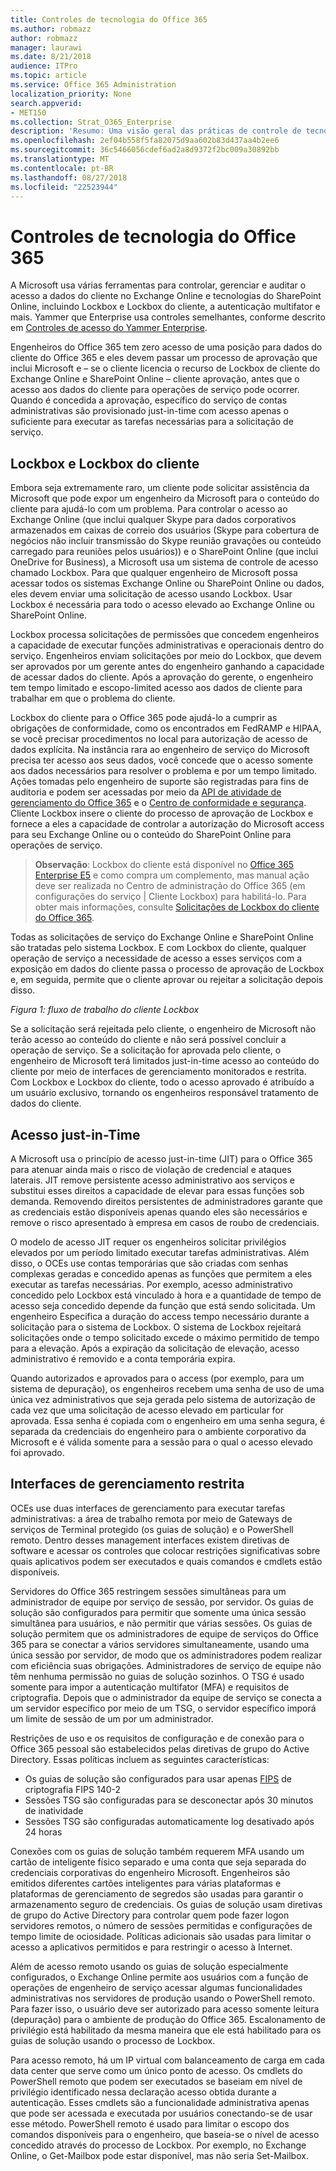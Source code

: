 ```yaml
---
title: Controles de tecnologia do Office 365
ms.author: robmazz
author: robmazz
manager: laurawi
ms.date: 8/21/2018
audience: ITPro
ms.topic: article
ms.service: Office 365 Administration
localization_priority: None
search.appverid:
- MET150
ms.collection: Strat_O365_Enterprise
description: 'Resumo: Uma visão geral das práticas de controle de tecnologia da Microsoft para o Office 365.'
ms.openlocfilehash: 2ef04b558f5fa82075d9aa602b83d437aa4b2ee6
ms.sourcegitcommit: 36c5466056cdef6ad2a8d9372f2bc009a30892bb
ms.translationtype: MT
ms.contentlocale: pt-BR
ms.lasthandoff: 08/27/2018
ms.locfileid: "22523944"
---
```

# <a name="office-365-technology-controls"></a>Controles de tecnologia do Office 365 

A Microsoft usa várias ferramentas para controlar, gerenciar e auditar o acesso a dados do cliente no Exchange Online e tecnologias do SharePoint Online, incluindo Lockbox e Lockbox do cliente, a autenticação multifator e mais. Yammer que Enterprise usa controles semelhantes, conforme descrito em [Controles de acesso do Yammer Enterprise](office-365-yammer-enterprise-access-controls.md).

Engenheiros do Office 365 tem zero acesso de uma posição para dados do cliente do Office 365 e eles devem passar um processo de aprovação que inclui Microsoft e – se o cliente licencia o recurso de Lockbox de cliente do Exchange Online e SharePoint Online – cliente aprovação, antes que o acesso aos dados do cliente para operações de serviço pode ocorrer. Quando é concedida a aprovação, específico do serviço de contas administrativas são provisionado just-in-time com acesso apenas o suficiente para executar as tarefas necessárias para a solicitação de serviço.

## <a name="lockbox-and-customer-lockbox"></a>Lockbox e Lockbox do cliente
Embora seja extremamente raro, um cliente pode solicitar assistência da Microsoft que pode expor um engenheiro da Microsoft para o conteúdo do cliente para ajudá-lo com um problema. Para controlar o acesso ao Exchange Online (que inclui qualquer Skype para dados corporativos armazenados em caixas de correio dos usuários (Skype para cobertura de negócios não incluir transmissão do Skype reunião gravações ou conteúdo carregado para reuniões pelos usuários)) e o SharePoint Online (que inclui OneDrive for Business), a Microsoft usa um sistema de controle de acesso chamado Lockbox. Para que qualquer engenheiro de Microsoft possa acessar todos os sistemas Exchange Online ou SharePoint Online ou dados, eles devem enviar uma solicitação de acesso usando Lockbox. Usar Lockbox é necessária para todo o acesso elevado ao Exchange Online ou SharePoint Online.

Lockbox processa solicitações de permissões que concedem engenheiros a capacidade de executar funções administrativas e operacionais dentro do serviço. Engenheiros enviam solicitações por meio do Lockbox, que devem ser aprovados por um gerente antes do engenheiro ganhando a capacidade de acessar dados do cliente. Após a aprovação do gerente, o engenheiro tem tempo limitado e escopo-limited acesso aos dados de cliente para trabalhar em que o problema do cliente.

Lockbox do cliente para o Office 365 pode ajudá-lo a cumprir as obrigações de conformidade, como os encontrados em FedRAMP e HIPAA, se você precisar procedimentos no local para autorização de acesso de dados explícita. Na instância rara ao engenheiro de serviço do Microsoft precisa ter acesso aos seus dados, você concede que o acesso somente aos dados necessários para resolver o problema e por um tempo limitado. Ações tomadas pelo engenheiro de suporte são registradas para fins de auditoria e podem ser acessadas por meio da [API de atividade de gerenciamento do Office 365](https://msdn.microsoft.com/library/office/dn707383.aspx) e o [Centro de conformidade e segurança](http://protection.office.com/). Cliente Lockbox insere o cliente do processo de aprovação de Lockbox e fornece a eles a capacidade de controlar a autorização do Microsoft access para seu Exchange Online ou o conteúdo do SharePoint Online para operações de serviço.

>**Observação**: Lockbox do cliente está disponível no [Office 365 Enterprise E5](https://products.office.com/business/office-365-enterprise-e5-business-software) e como compra um complemento, mas manual ação deve ser realizada no Centro de administração do Office 365 (em configurações do serviço | Cliente Lockbox) para habilitá-lo. Para obter mais informações, consulte [Solicitações de Lockbox do cliente do Office 365](https://support.office.com/article/Office-365-Customer-Lockbox-Requests-36f9cdd1-e64c-421b-a7e4-4a54d16440a2).

Todas as solicitações de serviço do Exchange Online e SharePoint Online são tratadas pelo sistema Lockbox. E com Lockbox do cliente, qualquer operação de serviço a necessidade de acesso a esses serviços com a exposição em dados do cliente passa o processo de aprovação de Lockbox e, em seguida, permite que o cliente aprovar ou rejeitar a solicitação depois disso.
 
*Figura 1: fluxo de trabalho do cliente Lockbox*

Se a solicitação será rejeitada pelo cliente, o engenheiro de Microsoft não terão acesso ao conteúdo do cliente e não será possível concluir a operação de serviço. Se a solicitação for aprovada pelo cliente, o engenheiro de Microsoft terá limitados just-in-time acesso ao conteúdo do cliente por meio de interfaces de gerenciamento monitorados e restrita. Com Lockbox e Lockbox do cliente, todo o acesso aprovado é atribuído a um usuário exclusivo, tornando os engenheiros responsável tratamento de dados do cliente.

## <a name="just-in-time-access"></a>Acesso just-in-Time
A Microsoft usa o princípio de acesso just-in-time (JIT) para o Office 365 para atenuar ainda mais o risco de violação de credencial e ataques laterais. JIT remove persistente acesso administrativo aos serviços e substitui esses direitos a capacidade de elevar para essas funções sob demanda. Removendo direitos persistentes de administradores garante que as credenciais estão disponíveis apenas quando eles são necessários e remove o risco apresentado à empresa em casos de roubo de credenciais.

O modelo de acesso JIT requer os engenheiros solicitar privilégios elevados por um período limitado executar tarefas administrativas. Além disso, o OCEs use contas temporárias que são criadas com senhas complexas geradas e concedido apenas as funções que permitem a eles executar as tarefas necessárias. Por exemplo, acesso administrativo concedido pelo Lockbox está vinculado à hora e a quantidade de tempo de acesso seja concedido depende da função que está sendo solicitada. Um engenheiro Especifica a duração do access tempo necessário durante a solicitação para o sistema de Lockbox. O sistema de Lockbox rejeitará solicitações onde o tempo solicitado excede o máximo permitido de tempo para a elevação. Após a expiração da solicitação de elevação, acesso administrativo é removido e a conta temporária expira.

Quando autorizados e aprovados para o access (por exemplo, para um sistema de depuração), os engenheiros recebem uma senha de uso de uma única vez administrativos que seja gerada pelo sistema de autorização de cada vez que uma solicitação de acesso elevado em particular for aprovada. Essa senha é copiada com o engenheiro em uma senha segura, é separada da credenciais do engenheiro para o ambiente corporativo da Microsoft e é válida somente para a sessão para o qual o acesso elevado foi aprovado.

## <a name="constrained-management-interfaces"></a>Interfaces de gerenciamento restrita
OCEs use duas interfaces de gerenciamento para executar tarefas administrativas: a área de trabalho remota por meio de Gateways de serviços de Terminal protegido (os guias de solução) e o PowerShell remoto. Dentro desses management interfaces existem diretivas de software e acessar os controles que colocar restrições significativas sobre quais aplicativos podem ser executados e quais comandos e cmdlets estão disponíveis. 

Servidores do Office 365 restringem sessões simultâneas para um administrador de equipe por serviço de sessão, por servidor. Os guias de solução são configurados para permitir que somente uma única sessão simultânea para usuários, e não permitir que várias sessões. Os guias de solução permitem que os administradores de equipe de serviços do Office 365 para se conectar a vários servidores simultaneamente, usando uma única sessão por servidor, de modo que os administradores podem realizar com eficiência suas obrigações. Administradores de serviço de equipe não têm nenhuma permissão no guias de solução sozinhos. O TSG é usado somente para impor a autenticação multifator (MFA) e requisitos de criptografia. Depois que o administrador da equipe de serviço se conecta a um servidor específico por meio de um TSG, o servidor específico imporá um limite de sessão de um por um administrador.

Restrições de uso e os requisitos de configuração e de conexão para o Office 365 pessoal são estabelecidos pelas diretivas de grupo do Active Directory. Essas políticas incluem as seguintes características:
- Os guias de solução são configurados para usar apenas [FIPS](https://www.microsoft.com/en-us/TrustCenter/Compliance/FIPS) de criptografia FIPS 140-2
- Sessões TSG são configuradas para se desconectar após 30 minutos de inatividade
- Sessões TSG são configuradas automaticamente log desativado após 24 horas

Conexões com os guias de solução também requerem MFA usando um cartão de inteligente físico separado e uma conta que seja separada do credenciais corporativas do engenheiro Microsoft. Engenheiros são emitidos diferentes cartões inteligentes para várias plataformas e plataformas de gerenciamento de segredos são usadas para garantir o armazenamento seguro de credenciais. Os guias de solução usam diretivas de grupo do Active Directory para controlar quem pode fazer logon servidores remotos, o número de sessões permitidas e configurações de tempo limite de ociosidade. Políticas adicionais são usadas para limitar o acesso a aplicativos permitidos e para restringir o acesso à Internet.

Além de acesso remoto usando os guias de solução especialmente configurados, o Exchange Online permite aos usuários com a função de operações de engenheiro de serviço acessar algumas funcionalidades administrativas nos servidores de produção usando o PowerShell remoto. Para fazer isso, o usuário deve ser autorizado para acesso somente leitura (depuração) para o ambiente de produção do Office 365. Escalonamento de privilégio está habilitado da mesma maneira que ele está habilitado para os guias de solução usando o processo de Lockbox.

Para acesso remoto, há um IP virtual com balanceamento de carga em cada data center que serve como um único ponto de acesso. Os cmdlets do PowerShell remoto que podem ser executados se baseiam em nível de privilégio identificado nessa declaração acesso obtida durante a autenticação. Esses cmdlets são a funcionalidade administrativa apenas que pode ser acessada e executada por usuários conectando-se de usar esse método. PowerShell remoto é usado para limitar o escopo dos comandos disponíveis para o engenheiro, que baseia-se o nível de acesso concedido através do processo de Lockbox. Por exemplo, no Exchange Online, o Get-Mailbox pode estar disponível, mas não seria Set-Mailbox.
